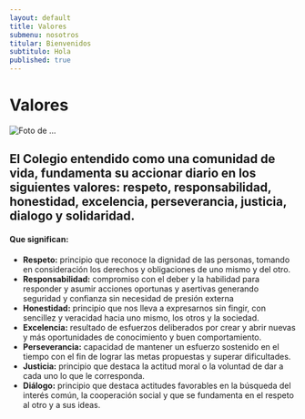 ```yaml
---
layout: default
title: Valores
submenu: nosotros
titular: Bienvenidos
subtitulo: Hola
published: true
---
```


# Valores
 
![Foto de ...](http://placeimg.com/720/300/people)

## El Colegio entendido como una comunidad de vida, fundamenta su accionar diario en los siguientes valores: respeto, responsabilidad, honestidad, excelencia,  perseverancia,  justicia, dialogo y solidaridad.


#### Que significan:

- **Respeto:** principio que reconoce la dignidad de las personas, tomando en consideración los derechos y obligaciones de uno mismo y del otro. 
- **Responsabilidad:** compromiso con el deber y la habilidad para responder y asumir acciones oportunas y asertivas generando seguridad y confianza sin necesidad de presión externa
- **Honestidad:** principio que nos lleva a expresarnos sin fingir, con sencillez y veracidad hacia uno mismo, los otros y la sociedad.
- **Excelencia:** resultado de esfuerzos deliberados por crear y abrir nuevas y más oportunidades de conocimiento y buen comportamiento.  
- **Perseverancia:** capacidad de mantener un esfuerzo sostenido en el tiempo con el fin de lograr las metas propuestas y superar dificultades.
- **Justicia:** principio que destaca la actitud moral o la voluntad de dar a cada uno lo que le corresponda. 
- **Diálogo:** principio que destaca actitudes favorables en la búsqueda del interés común, la cooperación social y que se fundamenta en el respeto al otro y a sus ideas.




